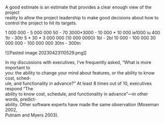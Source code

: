 
A good estimate is an estimate that provides a clear enough view of the project  
reality to allow the project leadership to make good decisions about how to  
control the project to hit its targets.

1 000 000 - 5 000 000
50 - 70
3000*3000 - 10 000 * 10 000
ie1000 iu 400
1tr - 30tr
5 * 30 * 3 000 000 (10 000 000O)
1bl - 2bl
10 000 - 100 000
30 000 000 - 100 000 000
30tn - 300tn

![[Pasted image 20230423110529.png]]

In my discussions with executives, I’ve frequently asked, “What is more important to  
you: the ability to change your mind about features, or the ability to know cost, sched-  
ule, and functionality in advance?” At least 8 times out of 10, executives respond “The  
ability to know cost, schedule, and functionality in advance”—in other words, predict-  
ability. Other software experts have made the same observation (Moseman 2002,  
Putnam and Myers 2003).